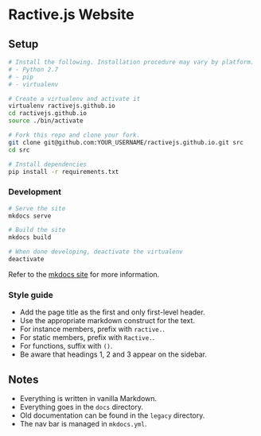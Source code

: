# Ractive.js Website

## Setup

```sh
# Install the following. Installation procedure may vary by platform.
# - Python 2.7
# - pip
# - virtualenv

# Create a virtualenv and activate it
virtualenv ractivejs.github.io
cd ractivejs.github.io
source ./bin/activate

# Fork this repo and clone your fork.
git clone git@github.com:YOUR_USERNAME/ractivejs.github.io.git src
cd src

# Install dependencies
pip install -r requirements.txt
```

### Development

```sh
# Serve the site
mkdocs serve

# Build the site
mkdocs build

# When done developing, deactivate the virtualenv
deactivate
```

Refer to the [mkdocs site](http://www.mkdocs.org) for more information.

### Style guide

- Add the page title as the first and only first-level header.
- Use the appropriate markdown construct for the text.
- For instance members, prefix with `ractive.`.
- For static members, prefix with `Ractive.`.
- For functions, suffix with `()`.
- Be aware that headings 1, 2 and 3 appear on the sidebar.

## Notes

- Everything is written in vanilla Markdown.
- Everything goes in the `docs` directory.
- Old documentation can be found in the `legacy` directory.
- The nav bar is managed in `mkdocs.yml`.
